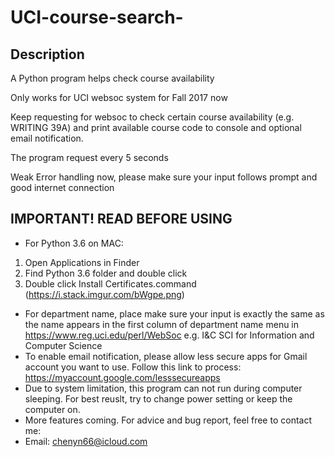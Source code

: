 # UCI-course-search-
## Description 
A Python program helps check course availability 

Only works for UCI websoc system for Fall 2017 now 

Keep requesting for websoc to check certain course availability (e.g. WRITING 39A) and print available course code to console and optional email notification.

The program request every 5 seconds

Weak Error handling now, please make sure your input follows prompt and good internet connection 


## IMPORTANT! READ BEFORE USING 
- For Python 3.6 on MAC:
1. Open Applications in Finder 
2. Find Python 3.6 folder and double click
3. Double click Install Certificates.command (https://i.stack.imgur.com/bWgpe.png)
- For department name, place make sure your input is exactly the same as the name appears in the first column of department name menu in https://www.reg.uci.edu/perl/WebSoc e.g. I&C SCI for Information and Computer Science
- To enable email notification, please allow less secure apps for Gmail account you want to use. Follow this link to process: https://myaccount.google.com/lesssecureapps
- Due to system limitation, this program can not run during computer sleeping. For best reuslt, try to change power setting or keep the computer on.
- More features coming. For advice and bug report, feel free to contact me:
- Email: chenyn66@icloud.com
